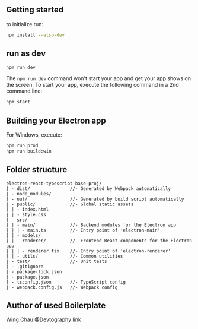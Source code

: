 ## Getting started
to initialize run:
```sh
npm install --also-dev
```

## run as dev
```sh
npm run dev
```

The `npm run dev` command won't start your app and get your app shows on the 
screen. To start your app, execute the following command in a 2nd command line:
```sh
npm start
```

## Building your Electron app

For Windows, execute:
```sh
npm run prod
npm run build:win
```

## Folder structure
```
electron-react-typescript-base-proj/
| - dist/               //- Generated by Webpack automatically
| - node_modules/
| - out/                //- Generated by build script automatically
| - public/             //- Global static assets
| | - index.html
| | - style.css
| - src/
| | - main/             //- Backend modules for the Electron app
| | | - main.ts         //- Entry point of 'electron-main'
| | - models/
| | - renderer/         //- Frontend React components for the Electron app
| | | - renderer.tsx    //- Entry point of 'electron-renderer'
| | - utils/            //- Common utilities
| - test/               //- Unit tests
| - .gitignore
| - package-lock.json
| - package.json
| - tsconfig.json       //- TypeScript config
| - webpack.config.js   //- Webpack config
```

## Author of used Boilerplate
[Wing Chau](https://github.com/iamWing) [@Devtography](https://github.com/Devtography)
[link](https://github.com/Devtography/electron-react-typescript-webpack-boilerplate)